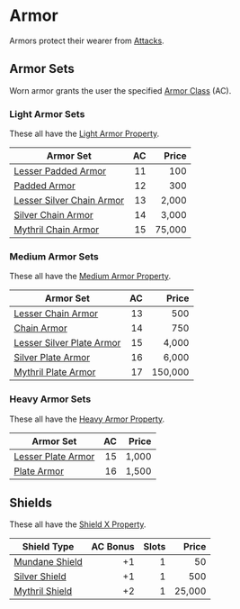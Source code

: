 # Armor

Armors protect their wearer from [Attacks](../../Game%20Procedures/Combat/Attack.md).

## Armor Sets

Worn armor grants the user the specified [Armor Class](../../Player%20Characters/Derived%20Statistics/Armor%20Class.md) (AC).

### Light Armor Sets

These all have the [Light Armor Property](../Armor%20Properties/Light%20Armor%20Property.md).

| Armor Set                                                                                                 |  AC |  Price |
| --------------------------------------------------------------------------------------------------------- | --: | -----: |
| [Lesser Padded Armor](Mundane%20Armor/Padded%20Armor.md)                |  11 |    100 |
| [Padded Armor](Mundane%20Armor/Padded%20Armor.md)                       |  12 |    300 |
| [Lesser Silver Chain Armor](Silvered%20Armor/Silver%20Chain%20Armor.md) |  13 |  2,000 |
| [Silver Chain Armor](Silvered%20Armor/Silver%20Chain%20Armor.md)        |  14 |  3,000 |
| [Mythril Chain Armor](Mythril%20Armor/Mythril%20Chain%20Armor.md)       |  15 | 75,000 |

### Medium Armor Sets

These all have the [Medium Armor Property](../Armor%20Properties/Medium%20Armor%20Property.md).

| Armor Set                                                                                                 |  AC |   Price |
| --------------------------------------------------------------------------------------------------------- | --: | ------: |
| [Lesser Chain Armor](Mundane%20Armor/Chain%20Armor.md)                  |  13 |     500 |
| [Chain Armor](Mundane%20Armor/Chain%20Armor.md)                         |  14 |     750 |
| [Lesser Silver Plate Armor](Silvered%20Armor/Silver%20Plate%20Armor.md) |  15 |   4,000 |
| [Silver Plate Armor](Silvered%20Armor/Silver%20Plate%20Armor.md)        |  16 |   6,000 |
| [Mythril Plate Armor](Mythril%20Armor/Mythril%20Plate%20Armor.md)       |  17 | 150,000 |

### Heavy Armor Sets

These all have the [Heavy Armor Property](../Armor%20Properties/Heavy%20Armor%20Property.md).

| Armor Set                                                                                |  AC | Price |
| ---------------------------------------------------------------------------------------- | --: | ----: |
| [Lesser Plate Armor](Mundane%20Armor/Plate%20Armor.md) |  15 | 1,000 |
| [Plate Armor](Mundane%20Armor/Plate%20Armor.md)        |  16 | 1,500 |

## Shields

These all have the [Shield X Property](../Armor%20Properties/Shield%20X%20Property.md).

| Shield Type                                                                             | AC Bonus | Slots |  Price |
| --------------------------------------------------------------------------------------- | -------: | ----: | -----: |
| [Mundane Shield](Mundane%20Armor/Mundane%20Shield.md) |       +1 |     1 |     50 |
| [Silver Shield](Silvered%20Armor/Silver%20Shield.md)  |       +1 |     1 |    500 |
| [Mythril Shield](Mythril%20Armor/Mythril%20Shield.md) |       +2 |     1 | 25,000 |
